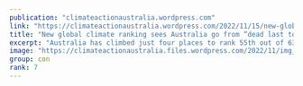 ```yaml
---
publication: "climateactionaustralia.wordpress.com"
link: "https://climateactionaustralia.wordpress.com/2022/11/15/new-global-climate-ranking-sees-australia-go-from-dead-last-to-far-from-a-pass-climatecrisis-cop27-auspol-tellthetruth-demand-climateaction-sdg13/"
title: "New global climate ranking sees Australia go from “dead last to far from a pass” #ClimateCrisis #COP27 #auspol #TellTheTruth demand #ClimateAction #SDG13"
excerpt: "Australia has climbed just four places to rank 55th out of 63 in this year’s global Climate Change Performance Index 2023, launched at COP27 in Egypt, a slight improvement on last year’s where it c…"
image: "https://climateactionaustralia.files.wordpress.com/2022/11/img_2003.jpg"
group: con
rank: 7
---
```

